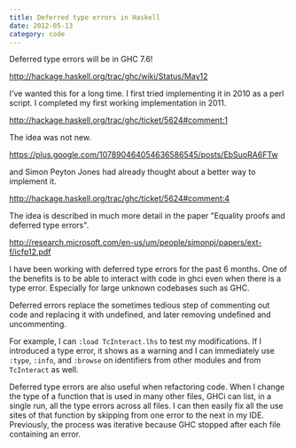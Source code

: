 ```yaml
---
title: Deferred type errors in Haskell
date: 2012-05-13
category: code
---
```


Deferred type errors will be in GHC 7.6!

<http://hackage.haskell.org/trac/ghc/wiki/Status/May12>

I've wanted this for a long time. I first tried implementing it in 2010 as a
perl script. I completed my first working implementation in 2011.

<http://hackage.haskell.org/trac/ghc/ticket/5624#comment:1>

The idea was not new.

<https://plus.google.com/107890464054636586545/posts/EbSuoRA6FTw>

and Simon Peyton Jones had already thought about a better way to implement it.

<http://hackage.haskell.org/trac/ghc/ticket/5624#comment:4>

The idea is described in much more detail in the paper "Equality proofs and
deferred type errors".

<http://research.microsoft.com/en-us/um/people/simonpj/papers/ext-f/icfp12.pdf>

I have been working with deferred type errors for the past 6 months. One of the
benefits is to be able to interact with code in ghci even when there is a type
error. Especially for large unknown codebases such as GHC.

Deferred errors replace the sometimes tedious step of commenting out code and
replacing it with undefined, and later removing undefined and uncommenting.

For example, I can `:load TcInteract.lhs` to test my modifications. If I
introduced a type error, it shows as a warning and I can immediately use
`:type`, `:info`, and `:browse` on identifiers from other modules and from
`TcInteract` as well.

Deferred type errors are also useful when refactoring code. When I change the
type of a function that is used in many other files, GHCi can list, in a single
run, all the type errors across all files. I can then easily fix all the use
sites of that function by skipping from one error to the next in my IDE.
Previously, the process was iterative because GHC stopped after each file
containing an error.
